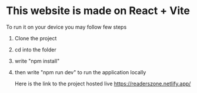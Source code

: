 # This website is made on React + Vite
To run it on your device you may follow few steps
1. Clone the project
2. cd into the folder
3. write "npm install"
4. then write "npm run dev" to run the application locally

   Here is the link to the project hosted live https://readerszone.netlify.app/
